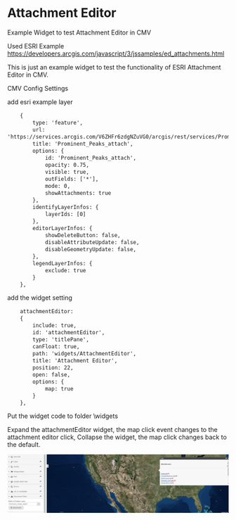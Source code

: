 # Attachment Editor
Example Widget to test Attachment Editor in CMV

Used ESRI Example https://developers.arcgis.com/javascript/3/jssamples/ed_attachments.html

This is just an example widget to test the functionality of ESRI Attachment Editor in CMV.

CMV Config Settings

add esri example layer

        {
            type: 'feature',
            url: 'https://services.arcgis.com/V6ZHFr6zdgNZuVG0/arcgis/rest/services/Prominent_Peaks_attach/FeatureServer/0',
            title: 'Prominent_Peaks_attach',
            options: {
                id: 'Prominent_Peaks_attach',
                opacity: 0.75,
                visible: true,
                outFields: ['*'],
                mode: 0,
                showAttachments: true
            },
            identifyLayerInfos: {
                layerIds: [0]
            },
            editorLayerInfos: {
                showDeleteButton: false,
                disableAttributeUpdate: false,
                disableGeometryUpdate: false,
            },
            legendLayerInfos: {
                exclude: true
            }            
        },                    

		
add the widget setting
		
		attachmentEditor:
		{
			include: true,
			id: 'attachmentEditor',
			type: 'titlePane',
			canFloat: true,
			path: 'widgets/AttachmentEditor',
			title: 'Attachment Editor',
			position: 22,
			open: false,                
			options: {
				map: true
			}
		},     

Put the widget code to folder \widgets


Expand the attachmentEditor widget, the map click event changes to the attachment editor click, Collapse the widget, the map click changes back to the default.  
            

![alt tag](/AttachmentEditor.PNG)


